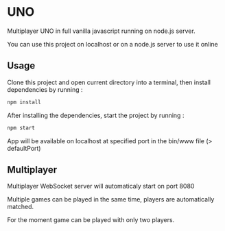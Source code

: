 # UNO

Multiplayer UNO in full vanilla javascript running on node.js server.

You can use this project on localhost or on a node.js server to use it online

## Usage

Clone this project and open current directory into a terminal, then install dependencies by running :

```sh
npm install
```

After installing the dependencies, start the project by running :

```sh
npm start
```

App will be available on localhost at specified port in the bin/www file (> defaultPort)

## Multiplayer

Multiplayer WebSocket server will automaticaly start on port 8080

Multiple games can be played in the same time, players are automatically matched.

For the moment game can be played with only two players.
